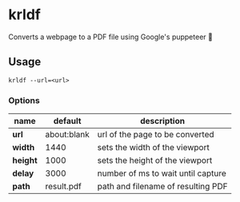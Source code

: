 # krldf

Converts a webpage to a PDF file using Google's puppeteer 🐩

## Usage

    krldf --url=<url>

### Options

name | default | description
-----|---------|------------
**url** | about:blank | url of the page to be converted
**width** | 1440 | sets the width of the viewport
**height** | 1000 | sets the height of the viewport
**delay** | 3000 | number of ms to wait until capture
**path** | result.pdf | path and filename of resulting PDF
